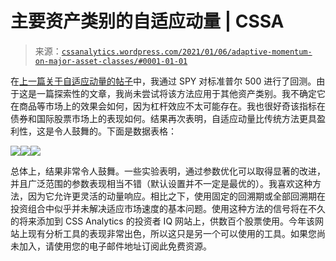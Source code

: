 <!--yml

类别：未分类

日期：2024-05-12 17:37:59

-->

# 主要资产类别的自适应动量 | CSSA

> 来源：[`cssanalytics.wordpress.com/2021/01/06/adaptive-momentum-on-major-asset-classes/#0001-01-01`](https://cssanalytics.wordpress.com/2021/01/06/adaptive-momentum-on-major-asset-classes/#0001-01-01)

在[上一篇关于自适应动量的帖子](https://cssanalytics.wordpress.com/2020/12/23/how-should-trend-followers-adjust-to-the-modern-environment-enter-adaptive-momentum/)中，我通过 SPY 对标准普尔 500 进行了回测。由于这是一篇探索性的文章，我尚未尝试将该方法应用于其他资产类别。我不确定它在商品等市场上的效果会如何，因为杠杆效应不太可能存在。我也很好奇该指标在债券和国际股票市场上的表现如何。结果再次表明，自适应动量比传统方法更具盈利性，这是令人鼓舞的。下面是数据表格：

![](https://cssanalytics.files.wordpress.com/2021/01/am-dbc.png)![](https://cssanalytics.files.wordpress.com/2021/01/am-tlt.png)![](https://cssanalytics.files.wordpress.com/2021/01/am-efa.png)

总体上，结果非常令人鼓舞。一些实验表明，通过参数优化可以取得显著的改进，并且广泛范围的参数表现相当不错（默认设置并不一定是最优的）。我喜欢这种方法，因为它允许更灵活的动量响应。相比之下，使用固定的回溯期或全部回溯期在投资组合中似乎并未解决适应市场速度的基本问题。使用这种方法的信号将在不久的将来添加到 CSS Analytics 的投资者 IQ 网站上，供数百个股票使用。今年该网站上现有分析工具的表现非常出色，所以这只是另一个可以使用的工具。如果您尚未加入，请使用您的电子邮件地址订阅此免费资源。
